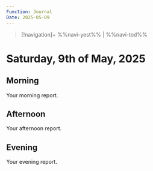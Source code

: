 ```yaml
---
Function: Journal
Date: 2025-05-09
---
```

> [!navigation]+
> %%navi-yest%% | %%navi-tod%%

# Saturday, 9th of May, 2025

## Morning

Your morning report.

## Afternoon

Your afternoon report.

## Evening

Your evening report.